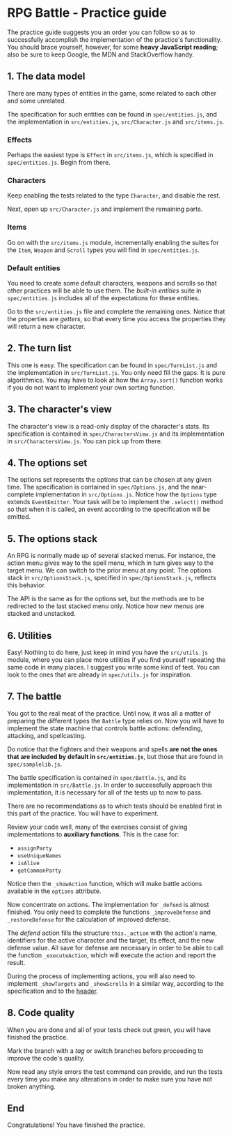 # RPG Battle - Practice guide

The practice guide suggests you an order you can follow so as to successfully accomplish the implementation of the practice's functionality. You should brace yourself, however, for some **heavy JavaScript reading**; also be sure to keep Google, the MDN and StackOverflow handy.

## 1. The data model

There are many types of entities in the game, some related to each other and some unrelated.

The specification for such entities can be found in `spec/entities.js`, and the implementation in `src/entities.js`, `src/Character.js` and `src/items.js`.

### Effects

Perhaps the easiest type is `Effect` in `src/items.js`, which is specified in `spec/entities.js`. Begin from there.

### Characters

Keep enabling the tests related to the type `Character`, and disable the rest.

Next, open up `src/Character.js` and implement the remaining parts.

### Items

Go on with the `src/items.js` module, incrementally enabling the suites for the `Item`, `Weapon` and `Scroll` types you will find in `spec/entities.js`.

### Default entities

You need to create some default characters, weapons and scrolls so that other practices will be able to use them. The _built-in entities_ suite in `spec/entities.js` includes all of the expectations for these entities.

Go to the `src/entities.js` file and complete the remaining ones. Notice that the properties are _getters_, so that every time you access the properties they will return a new character.

## 2. The turn list

This one is easy. The specification can be found in `spec/TurnList.js` and the implementation in `src/TurnList.js`. You only need fill the gaps. It is pure algorithmics. You may have to look at how the `Array.sort()` function works if you do not want to implement your own sorting function.

## 3. The character's view

The character's view is a read-only display of the character's stats. Its specification is contained in `spec/CharactersView.js` and its implementation in `src/CharactersView.js`. You can pick up from there.

## 4. The options set

The options set represents the options that can be chosen at any given time. The specification is contained in `spec/Options.js`, and the near-complete implementation in `src/Options.js`. Notice how the `Options` type extends `EventEmitter`. Your task will be to implement the `.select()` method so that when it is called, an event according to the specification will be emitted.

## 5. The options stack

An RPG is normally made up of several stacked menus. For instance, the action menu gives way to the spell menu, which in turn gives way to the target menu. We can switch to the prior menu at any point. The options stack in `src/OptionsStack.js`, specified in `spec/OptionsStack.js`, reflects this behavior.

The API is the same as for the options set, but the methods are to be redirected to the last stacked menu only. Notice how new menus are stacked and unstacked.

## 6. Utilities

Easy! Nothing to do here, just keep in mind you have the `src/utils.js` module, where you can place more utilities if you find yourself repeating the same code in many places. I suggest you write some kind of test. You can look to the ones that are already in `spec/utils.js` for inspiration.

## 7. The battle

You got to the real meat of the practice. Until now, it was all a matter of preparing the different types the `Battle` type relies on. Now you will have to implement the state machine that controls battle actions: defending, attacking, and spellcasting.

Do notice that the fighters and their weapons and spells **are not the ones that are included by default in `src/entities.js`**, but those that are found in `spec/samplelib.js`.

The battle specification is contained in `spec/Battle.js`, and its implementation in `src/Battle.js`. In order to successfully approach this implementation, it is necessary for all of the tests up to now to pass.

There are no recommendations as to which tests should be enabled first in this part of the practice. You will have to experiment.

Review your code well, many of the exercises consist of giving implementations to **auxiliary functions**. This is the case for:
  + `assignParty`
  + `useUniqueNames`
  + `isAlive`
  + `getCommonParty`

Notice then the `_showAction` function, which will make battle actions available in the `options` attribute.

Now concentrate on actions. The implementation for `_defend` is almost finished. You only need to complete the functions `_improveDefense` and `_restoreDefense` for the calculation of improved defense.

The _defend_ action fills the structure `this._action` with the action's name, identifiers for the active character and the target, its effect, and the new defense value. All save for defense are necessary in order to be able to call the function `_executeAction`, which will execute the action and report the result.

During the process of implementing actions, you will also need to implement `_showTargets` and `_showScrolls` in a similar way, according to the specification and to the [header](index.md).

## 8. Code quality

When you are done and all of your tests check out green, you will have finished the practice.

Mark the branch with a _tag_ or switch branches before proceeding to improve the code's quality.

Now read any style errors the test command can provide, and run the tests every time you make any alterations in order to make sure you have not broken anything.

## End

Congratulations! You have finished the practice.
